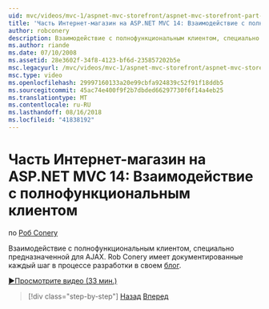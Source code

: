 ```yaml
---
uid: mvc/videos/mvc-1/aspnet-mvc-storefront/aspnet-mvc-storefront-part-14-rich-client-interaction
title: 'Часть Интернет-магазин на ASP.NET MVC 14: Взаимодействие с полнофункциональным клиентом | Документация Майкрософт'
author: robconery
description: Взаимодействие с полнофункциональным клиентом, специально предназначенной для AJAX. Rob Conery имеет документированные каждый шаг в процессе разработки в своем блоге.
ms.author: riande
ms.date: 07/10/2008
ms.assetid: 28e3602f-34f8-4123-bf6d-235857202b5e
msc.legacyurl: /mvc/videos/mvc-1/aspnet-mvc-storefront/aspnet-mvc-storefront-part-14-rich-client-interaction
msc.type: video
ms.openlocfilehash: 29997160133a20e99cbfa924839c52f91f18ddb5
ms.sourcegitcommit: 45ac74e400f9f2b7dbded66297730f6f14a4eb25
ms.translationtype: MT
ms.contentlocale: ru-RU
ms.lasthandoff: 08/16/2018
ms.locfileid: "41838192"
---
```

<a name="aspnet-mvc-storefront-part-14-rich-client-interaction"></a>Часть Интернет-магазин на ASP.NET MVC 14: Взаимодействие с полнофункциональным клиентом
====================
по [Роб Conery](https://github.com/robconery)

Взаимодействие с полнофункциональным клиентом, специально предназначенной для AJAX. Rob Conery имеет документированные каждый шаг в процессе разработки в своем [блог](http://blog.wekeroad.com/mvc-storefront/mvcstore-part-14/).

[&#9654;Просмотрите видео (33 мин.)](https://channel9.msdn.com/Blogs/ASP-NET-Site-Videos/aspnet-mvc-storefront-part-14-rich-client-interaction)

> [!div class="step-by-step"]
> [Назад](aspnet-mvc-storefront-part-13-dependency-injection.md)
> [Вперед](aspnet-mvc-storefront-part-15-public-code-review.md)
